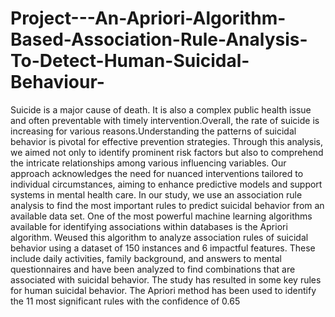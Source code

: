 # Project---An-Apriori-Algorithm-Based-Association-Rule-Analysis-To-Detect-Human-Suicidal-Behaviour-
 Suicide is a major cause of death. It is also a complex public health issue and often
 preventable with timely intervention.Overall, the rate of suicide is increasing for
 various reasons.Understanding the patterns of suicidal behavior is pivotal for
 effective prevention strategies.
 Through this analysis, we aimed not only to identify prominent risk factors but
 also to comprehend the intricate relationships among various influencing variables.
 Our approach acknowledges the need for nuanced interventions tailored to
 individual circumstances, aiming to enhance predictive models and support
 systems in mental health care.
 In our study, we use an association rule analysis to find the most important rules to
 predict suicidal behavior from an available data set. One of the most powerful
 machine learning algorithms available for identifying associations within databases
 is the Apriori algorithm.
 Weused this algorithm to analyze association rules of suicidal behavior using a
 dataset of 150 instances and 6 impactful features. These include daily activities,
 family background, and answers to mental questionnaires and have been analyzed
 to find combinations that are associated with suicidal behavior. The study has
 resulted in some key rules for human suicidal behavior. The Apriori method has
 been used to identify the 11 most significant rules with the confidence of 0.65
